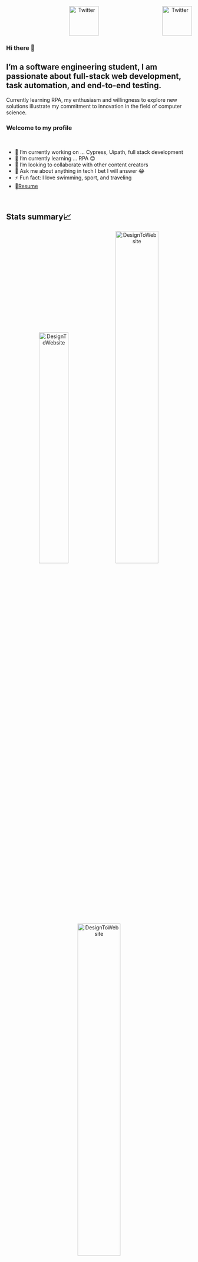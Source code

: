 <center><a href="https://zinebessoussi.netlify.app/" target="_blank"><img src="https://github.com/DesignToWebsite/DesignToWebsite/assets/74991230/24ae64ba-c42d-473c-9f57-6c6da1b5f1d7" height="80px" width="80px" alt="Twitter" align="right"></a><a href="https://www.linkedin.com/in/zineb-essoussi/" target="_blank"><img src="https://cdn2.iconfinder.com/data/icons/social-media-2199/64/social_media_isometric_14-linkedin-512.png" height="80px" width="80px" alt="Twitter"></a></center>


### Hi there 👋
## I’m a software engineering student, I am passionate about full-stack web development, task automation, and end-to-end testing.

Currently learning RPA, my enthusiasm and willingness to explore new solutions illustrate my commitment to innovation in the field of computer science.

### Welcome to my profile
<br>

- 🔭 I’m currently working on ... Cypress, Uipath, full stack development
- 🌱 I’m currently learning ... RPA 😊
- 👯 I’m looking to collaborate with other content creators
- 💬 Ask me about anything in tech I bet I will answer 😂
- ⚡ Fun fact: I love swimming, sport, and traveling
- 📝[Resume](https://zinebessoussi.netlify.app/assets/Automation_cv-Y2oLgayj.pdf)
<br>

## Stats summary📈

<p align="center">
<img width="40%" src="https://github-readme-stats.vercel.app/api/top-langs?username=DesignToWebsite&show_icons=true&theme=dracula&title_color=ff8000&text_color=ffffff&bg_color=6a6a6a&locale=en&layout=compact&hide_border=true" alt="DesignToWebsite" /> 
<img width="48%" src="https://github-readme-stats.vercel.app/api?username=DesignToWebsite&show_icons=true&theme=dracula&title_color=ff8000&text_color=ffffff&bg_color=6a6a6a&locale=en&hide_border=true" alt="DesignToWebsite" />
<img width="48%" src="https://github-readme-streak-stats.herokuapp.com/?user=larymak&theme=highcontrast&hide_border=true" alt="DesignToWebsite" />
</p>



## Connect with me 

[![twitter](https://user-images.githubusercontent.com/74991230/174493087-8a472f80-db6a-4acc-adf0-9c412ac89b24.png)](https://twitter.com/ZinebEsso)
[![facebook](https://user-images.githubusercontent.com/74991230/174493081-7fc1262f-26e7-4f82-b07b-bd9651be9d8e.png)](https://www.facebook.com/ess.zineb.3/)
[![linkedin](https://user-images.githubusercontent.com/74991230/174493085-5b6d8537-e4aa-4041-bbf8-b74702492acb.png)](https://www.linkedin.com/in/zineb-essoussi-5301581b6/)
[![fiverr](https://user-images.githubusercontent.com/74991230/174493137-b28c8106-2aa0-4003-b7b6-3728d7ac1acb.png)](https://fr.fiverr.com/zineb2003?up_rollout=true)
[![youtube](https://user-images.githubusercontent.com/74991230/174493132-d415b4fe-9e88-4ce1-8aa7-300639f1dcd3.png)
](https://www.youtube.com/channel/UCgxzCZU9lkcoygJ7IYkIIYg)

<br>

## Languages and Tools

![visual studio](https://user-images.githubusercontent.com/74991230/174493220-97bd16f2-7079-4f61-b3a4-d60f2fe17729.png)
![git](https://user-images.githubusercontent.com/74991230/174493221-818b663f-4cfc-4dd3-bacd-08ba060c8f75.png)
![sass](https://user-images.githubusercontent.com/74991230/174493222-cebd82be-4016-4d54-a8a4-32984cbb286f.png)
![javascript](https://user-images.githubusercontent.com/74991230/174493223-37ab05ba-bba9-4415-9d00-01f1b69481a9.png)
![css3](https://user-images.githubusercontent.com/74991230/174493224-dd5ad2f6-7309-4275-95ec-448428f2ef0a.png)
![html5](https://user-images.githubusercontent.com/74991230/174493225-78e6cdb7-c05a-4f70-b39f-c733700a27dc.png)
![bootstrap](https://user-images.githubusercontent.com/74991230/174493226-2e48d7ba-5a6e-496c-adad-eca4af8643a8.png)
![github](https://user-images.githubusercontent.com/74991230/174493135-094a1301-928c-4182-ad52-2931bd42b745.png)
<img alt="laravel_logo_logos_icon" src="https://github.com/DesignToWebsite/DesignToWebsite/assets/74991230/d9288913-1a51-4c28-8dd3-6338799e1297" width="50" />
<img alt="cypress" src="https://github.com/DesignToWebsite/DesignToWebsite/assets/74991230/46fd58ac-56d9-4fb7-a431-6017b71b181a" width="50" />
<img alt="php" src="https://github.com/DesignToWebsite/DesignToWebsite/assets/74991230/df0c751b-8c9e-456b-aa67-93068dcc7ce2" width="50" />
<img alt="php" src="https://github.com/DesignToWebsite/DesignToWebsite/assets/74991230/82317ee7-26e2-482a-b548-b0608b97e278" width="70" />

### Visitors counter 👁️‍:

![Visitor Count](https://profile-counter.glitch.me/DesignToWebsite/count.svg)

<!--

## LeetCode for lyfe! ([profile](https://leetcode.com/zineb_zineb))

[![Zineb's LeetCode stats](https://leetcode-stats-six.vercel.app/api?username=zineb_zineb)](https://github.com/KnlnKS/leetcode-stats)
-->
